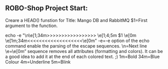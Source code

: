 ROBO-Shop Project Start:
------------------------------------------------------------
Creare a HEAD() funstion for Title: Mango DB and RabbitMQ
$1=First argument to the function.

echo -e "\n\e[1;34m>>>>>>>>>>>>>>>>>  \e[1;4;5m $1 \e[0m  \e[1m;34m<<<<<<<<<<<<<<<<<<<\e[0m"
-e=-e option of the echo command enable the parsing of the escape sequences.
\n=Next line
\e=\e[0m” sequence removes all attributes (formatting and colors). It can be a good idea to add it at the end of each colored text. ;)
1m=Bold
34m=Blue Colour
4m=Underline
5m=Blink